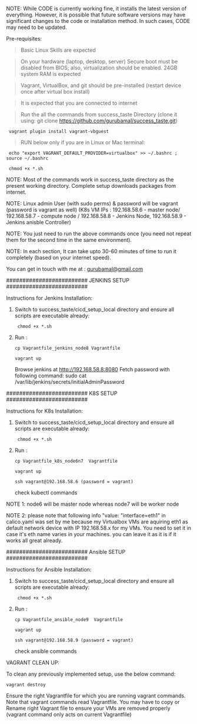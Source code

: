 NOTE:
While CODE is currently working fine, it installs the latest version of everything. However, it is possible that future software versions may have significant changes to the code or installation method. In such cases, CODE may need to be updated.


Pre-requisites:

> Basic Linux Skills are expected

> On your hardware (laptop, desktop, server) Secure boot must be disabled from BIOS; also, virtualization should be enabled. 24GB system RAM is expected

> Vagrant, VirtualBox, and git should be pre-installed (restart device once after virtual box install)

> It is expected that you are connected to internet 

> Run the all the commands from success_taste Directory (clone it using: git clone https://github.com/gurubamal/success_taste.git)

     vagrant plugin install vagrant-vbguest
 
> RUN below only if you are in Linux or Mac terminal:

     echo "export VAGRANT_DEFAULT_PROVIDER=virtualbox" >> ~/.bashrc ; source ~/.bashrc

     chmod +x *.sh

NOTE: Most of the commands work in success_taste directory as the present working directory. Complete setup downloads packages from internet. 

NOTE: Linux admin User (with sudo perms) & password will be vagrant (password is vagrant as well) (K8s VM IPs : 192.168.58.6 - master node/ 192.168.58.7 - compute node / 192.168.58.8 - Jenkins Node,  192.168.58.9 - Jenkins anisble Controller)

NOTE: You just need to run the above commands once (you need not repeat them for the second time in the same environment). 

NOTE: In each section, It can take upto 30-60 minutes of time to run it completely (based on your internet speed).

You can get in touch with me at : gurubamal@gmail.com



######################### JENKINS SETUP #########################

Instructions for Jenkins Installation:

1) Switch to success_taste/cicd_setup_local directory and ensure all scripts are executable already:
	
		chmod +x *.sh

2)  Run :
	
		cp Vagrantfile_jenkins_node8 Vagrantfile
	
		vagrant up 
	
	Browse jenkins at 
		http://192.168.58.8:8080
	Fetch password with following command:
		sudo cat /var/lib/jenkins/secrets/initialAdminPassword
	
######################### K8S SETUP #########################

Instructions for K8s Installation:

1) Switch to success_taste/cicd_setup_local directory and ensure all scripts are executable already:
	
		chmod +x *.sh

2)  Run : 
	
		cp Vagrantfile_k8s_node6n7  Vagrantfile
	
		vagrant up 
	
		ssh vagrant@192.168.58.6 (password = vagrant)
	
	check kubectl commands
	
NOTE 1: node6 will be master node whereas node7 will be worker node

NOTE 2: please note that following info "value: "interface=eth1"  in calico.yaml was set by me because my Virtualbox VMs are aquiring eth1 as default network device with IP 192.168.58.x for my VMs. You need to set it in case it's eth name varies in your machines. you can leave it as it is if it works all great already.

######################### Ansible SETUP #########################

Instructions for Ansible Installation:

1) Switch to success_taste/cicd_setup_local directory and ensure all scripts are executable already:
	
		chmod +x *.sh

2)  Run :
	
		cp Vagrantfile_ansible_node9  Vagrantfile
	
		vagrant up 
	
		ssh vagrant@192.168.58.9 (password = vagrant)
	
	check ansible commands



	
VAGRANT CLEAN UP:

To clean any previously implemented setup, use the below command:

	vagrant destroy

Ensure the right Vagrantfile for which you are running vagrant commands. Note that vagrant commands read  Vagrantfile. You may have to copy or Rename right Vagrant file to ensure your VMs are removed properly (vagrant command only acts on current Vagrantfile)



